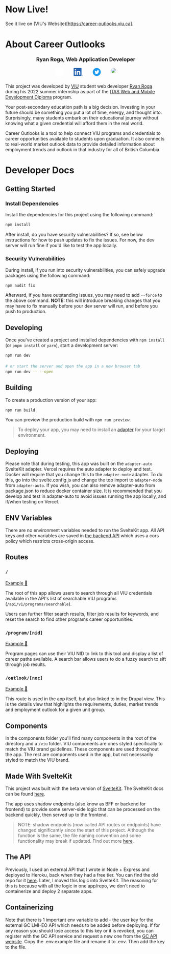 # Now Live!

See it live on (VIU's Website)[https://career-outlooks.viu.ca].

# About Career Outlooks

<h3 style="text-align:center;margin-top:20px;">Ryan Roga, Web Application Developer</h3>
<div style="width:50%;margin:0.5em auto">
  <div style="display:flex;justify-content:space-evenly;margin-bottom:20px;">
    <a href="https://github.com/rogadev">
      <img src="readme_img/GitHub-Light-32px.png" height="25px" />
    </a>
    <a href="https://www.linkedin.com/in/ryanroga/">
      <img src="readme_img/LinkedIn.png" height="25px" />
    </a>
    <a href="https://twitter.com/roga_dev">
      <img src="readme_img/Twitter-Blue-Round.png" height="25px" />
    </a>
    <a href="https://roga.dev/">
      <img src="https://roga.dev/assets/thumbnail.2c8f42c8.jpg" height="25px" style="border-radius:999px;" />
    </a>
  </div>
</div>

This project was developed by [VIU](https://www.viu.ca) student web developer [Ryan Roga](https://github.com/rogadev) during his 2022 summer internship as part of the [ITAS Web and Mobile Development Diploma](https://www.viu.ca/programs/trades-applied-technology/information-technology-and-applied-systems-web-and-mobile) program.

Your post-secondary education path is a big decision. Investing in your future should be something you put a lot of time, energy, and thought into. Surprisingly, many students embark on their educational journey without knowing what a given credential will afford them in the real world.

Career Outlooks is a tool to help connect VIU programs and credentials to career opportunities available to students upon graduation. It also connects to real-world market outlook data to provide detailed information about employment trends and outlook in that industry for all of British Columbia.

# Developer Docs

## Getting Started

### Install Dependencies

Install the dependencies for this project using the following command:

```bash
npm install
```

After install, do you have security vulnerabilities? If so, see below instructions for how to push updates to fix the issues. For now, the dev server will run fine if you'd like to test the app locally.

### Security Vulnerabilities

During install, if you run into security vulnerabilities, you can safely upgrade packages using the following command:

```bash
npm audit fix
```

Afterward, if you have outstanding issues, you may need to add `--force` to the above command. **NOTE:** this will introduce breaking changes that you may have to fix manually before your dev server will run, and before you push to production.

## Developing

Once you've created a project and installed dependencies with `npm install` (or `pnpm install` or `yarn`), start a development server:

```bash
npm run dev

# or start the server and open the app in a new browser tab
npm run dev -- --open
```

## Building

To create a production version of your app:

```bash
npm run build
```

You can preview the production build with `npm run preview`.

> To deploy your app, you may need to install an [adapter](https://kit.svelte.dev/docs/adapters) for your target environment.

## Deploying

Please note that during testing, this app was built on the `adapter-auto` SvelteKit adapter. Vercel requires the auto adapter to deploy and test. Docker will require that you change this to the `adapter-node` adapter. To do this, go into the svelte.config.js and change the top import to `adapter-node` from `adapter-auto`. If you wish, you can also remove adapter-auto from package.json to reduce docker container size. It is recommended that you develop and test in adapter-auto to avoid issues running the app locally, and if/when testing on Vercel.

## ENV Variables

There are no environment variables needed to run the SvelteKit app. All API keys and other variables are saved in [the backend API](https://github.com/rogadev/viu-eo-api) which uses a cors policy which restricts cross-origin access.

## Routes

### `/`

[Example 🔗](https://viu-career-outlook.vercel.app/)

The root of this app allows users to search through all VIU credentials available in the API's list of searchable VIU programs (`/api/v1/programs/searchable`).

Users can further filter search results, filter job results for keywords, and reset the search to find other programs career opportunities.

### `/program/[nid]`

[Example 🔗](https://viu-career-outlook.vercel.app/program/7222)

Program pages can use their VIU NID to link to this tool and display a list of career paths available. A search bar allows users to do a fuzzy search to sift through job results.

### `/outlook/[noc]`

[Example 🔗](https://viu-career-outlook.vercel.app/outlook/2175)

This route is used in the app itself, but also linked to in the Drupal view. This is the details view that highlights the requirements, duties, market trends and employment outlook for a given unit group.

## Components

In the components folder you'll find many components in the root of the directory and a `/viu` folder. VIU components are ones styled specifically to match the VIU brand guidelines. These components are used throughout the app. The rest are components used in the app, but not necessarily styled to match the VIU brand.

## Made With SvelteKit

This project was built with the beta version of [SvelteKit](https://kit.svelte.dev/). The SvelteKit docs can be found [here](https://kit.svelte.dev/docs/introduction).

The app uses shadow endpoints (also know as BFF or backend for frontend) to provide some server-side logic that can be processed on the backend quickly, then served up to the frontend.

> NOTE: shadow endpoints (now called API routes or endpoints) have changed significantly since the start of this project. Although the function is the same, the file naming convention and some functionality may break if updated. Find out more [here](https://kit.svelte.dev/docs/routing#server).

## The API

Previously, I used an external API that I wrote in Node + Express and deployed to Heroku, back when they had a free tier. You can find the old repo for it [here](https://github.com/rogadev/viu-eo-api). Later, I moved this logic into SvelteKit. The reasoning for this is because with all the logic in one app/repo, we don't need to containerize and deploy 2 separate apps.

## Containerizing

Note that there is 1 important env variable to add - the user key for the external GC LMI-EO API which needs to be added before deploying. If for any reason you should lose access to this key or it is revoked, you can register with the GC API service and request a new one from the [GC API website](https://api.canada.ca/en/homepage). Copy the .env.example file and rename it to .env. Then add the key to the file.
